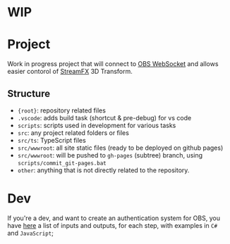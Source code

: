 # WIP

# Project
  Work in progress project that will connect to [OBS WebSocket](https://obsproject.com/forum/resources/obs-websocket-remote-control-obs-studio-from-websockets.466/) and allows easier contorol of [StreamFX](https://obsproject.com/forum/threads/streamfx-for-obs%C2%AE-studio.76619/) 3D Transform.

## Structure
- `{root}`: repository related files
- `.vscode`: adds build task (shortcut & pre-debug) for vs code
- `scripts`: scripts used in development for various tasks
- `src`: any project related folders or files
- `src/ts`: TypeScript files
- `src/wwwroot`: all site static files (ready to be deployed on github pages)
- `src/wwwroot`: will be pushed to `gh-pages` (subtree) branch, using `scripts/commit_git-pages.bat`
- `other`: anything that is not directly related to the repository.


# Dev
If you're a dev, and want to create an authentication system for OBS, you have [here](./other/dev_websocket.md) a list of inputs and outputs, for each step, with examples in `C#` and `JavaScript`;
